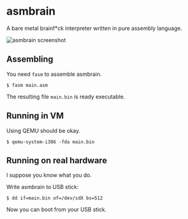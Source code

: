 # asmbrain
A bare metal brainf*ck interpreter written in pure assembly language.

![asmbrain screenshot](https://user-images.githubusercontent.com/5739068/44005982-f07638c6-9e84-11e8-8859-f6d9f02d7832.png)

## Assembling
You need `fasm` to assemble asmbrain.

```
$ fasm main.asm
```

The resulting file `main.bin` is ready executable.

## Running in VM
Using QEMU should be okay.

```
$ qemu-system-i386 -fda main.bin
```

## Running on real hardware
I suppose you know what you do.

Write asmbrain to USB stick:

```
$ dd if=main.bin of=/dev/sdX bs=512
```

Now you can boot from your USB stick.
